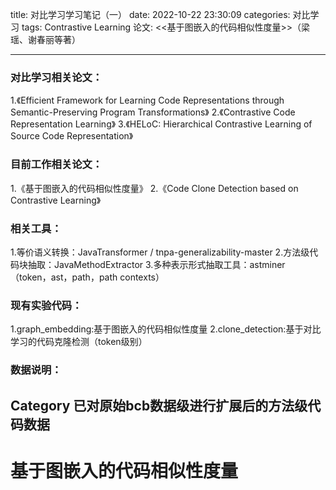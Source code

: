 title: 对比学习学习笔记（一）
date: 2022-10-22 23:30:09
categories: 对比学习
tags: Contrastive Learning
论文: <<基于图嵌入的代码相似性度量>>（梁瑶、谢春丽等著）
<!-- more -->
---
### 对比学习相关论文：
1.《Efficient Framework for Learning Code Representations through Semantic-Preserving Program Transformations》
2.《Contrastive Code Representation Learning》
3.《HELoC: Hierarchical Contrastive Learning of Source Code Representation》
### 目前工作相关论文：
1.《基于图嵌入的代码相似性度量》
2.《Code Clone Detection based on Contrastive Learning》

### 相关工具：
1.等价语义转换：JavaTransformer / tnpa-generalizability-master
2.方法级代码块抽取：JavaMethodExtractor
3.多种表示形式抽取工具：astminer（token，ast，path，path contexts）

### 现有实验代码：
1.graph_embedding:基于图嵌入的代码相似性度量
2.clone_detection:基于对比学习的代码克隆检测（token级别）
### 数据说明：
Category 已对原始bcb数据级进行扩展后的方法级代码数据
---
# 基于图嵌入的代码相似性度量